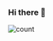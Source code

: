 ### Hi there 👋

![count](https://github-readme-stats.vercel.app/api?username=tgrnie&count_private=true&show_icons=true&theme=dark)
